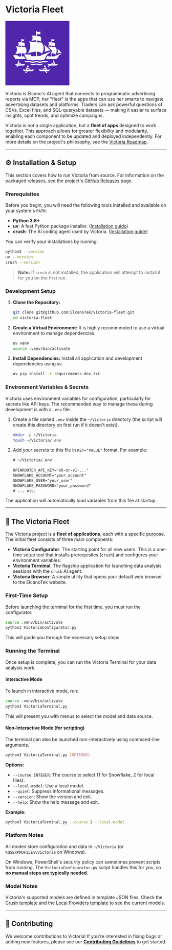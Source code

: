 # Victoria Fleet

<img src="assets/VictoriaFleet.png" alt="Victoria Icon" width="200" />

Victoria is Elcano's AI agent that connects to programmatic advertising reports via MCP, her "fleet" is the apps that can use her smarts to navigate advertising datasets and platforms. Traders can ask powerful questions of CSVs, Excel files, and SQL-queryable datasets — making it easier to surface insights, spot trends, and optimize campaigns.

Victoria is not a single application, but a **fleet of apps** designed to work together. This approach allows for greater flexibility and modularity, enabling each component to be updated and deployed independently. For more details on the project's philosophy, see the [Victoria Roadmap](docs/ROADMAP.md).

---

## ⚙️ Installation & Setup

This section covers how to run Victoria from source. For information on the packaged releases, see the project's [GitHub Releases](https://github.com/ElcanoTek/victoria-fleet/releases) page.

### Prerequisites

Before you begin, you will need the following tools installed and available on your system's `PATH`:

*   **Python 3.8+**
*   **uv**: A fast Python package installer. ([Installation guide](https://docs.astral.sh/uv/getting-started/installation/))
*   **crush**: The AI coding agent used by Victoria. ([Installation guide](https://github.com/charmbracelet/crush))

You can verify your installations by running:
```bash
python3 --version
uv --version
crush --version
```
> **Note:** If `crush` is not installed, the application will attempt to install it for you on the first run.

### Development Setup

1.  **Clone the Repository:**
    ```bash
    git clone git@github.com:ElcanoTek/victoria-fleet.git
    cd victoria-fleet
    ```

2.  **Create a Virtual Environment:**
    It is highly recommended to use a virtual environment to manage dependencies.
    ```bash
    uv venv
    source .venv/bin/activate
    ```

3.  **Install Dependencies:**
    Install all application and development dependencies using `uv`.
    ```bash
    uv pip install -r requirements-dev.txt
    ```

### Environment Variables & Secrets

Victoria uses environment variables for configuration, particularly for secrets like API keys. The recommended way to manage these during development is with a `.env` file.

1.  Create a file named `.env` inside the `~/Victoria` directory (the script will create this directory on first run if it doesn't exist).
    ```bash
    mkdir -p ~/Victoria
    touch ~/Victoria/.env
    ```

2.  Add your secrets to this file in `KEY="VALUE"` format. For example:
    ```
    # ~/Victoria/.env

    OPENROUTER_API_KEY="sk-or-v1-..."
    SNOWFLAKE_ACCOUNT="your_account"
    SNOWFLAKE_USER="your_user"
    SNOWFLAKE_PASSWORD="your_password"
    # ... etc.
    ```
The application will automatically load variables from this file at startup.

---

## 🚀 The Victoria Fleet

The Victoria project is a **fleet of applications**, each with a specific purpose. The initial fleet consists of three main components:

*   **Victoria Configurator**: The starting point for all new users. This is a one-time setup tool that installs prerequisites (`crush`) and configures your environment variables.
*   **Victoria Terminal**: The flagship application for launching data analysis sessions with the `crush` AI agent.
*   **Victoria Browser**: A simple utility that opens your default web browser to the ElcanoTek website.

### First-Time Setup

Before launching the terminal for the first time, you must run the configurator.

```bash
source .venv/bin/activate
python3 VictoriaConfigurator.py
```
This will guide you through the necessary setup steps.

### Running the Terminal

Once setup is complete, you can run the Victoria Terminal for your data analysis work.

#### Interactive Mode

To launch in interactive mode, run:
```bash
source .venv/bin/activate
python3 VictoriaTerminal.py
```
This will present you with menus to select the model and data source.

#### Non-Interactive Mode (for scripting)

The terminal can also be launched non-interactively using command-line arguments.

```bash
python3 VictoriaTerminal.py [OPTIONS]
```

**Options:**

*   `--course INTEGER`: The course to select (1 for Snowflake, 2 for local files).
*   `--local-model`: Use a local model.
*   `--quiet`: Suppress informational messages.
*   `--version`: Show the version and exit.
*   `--help`: Show the help message and exit.

**Example:**

```bash
python3 VictoriaTerminal.py --course 2 --local-model
```

### Platform Notes

All modes store configuration and data in `~/Victoria` (or `%USERPROFILE%\Victoria` on Windows).

On Windows, PowerShell's security policy can sometimes prevent scripts from running. The `VictoriaConfigurator.py` script handles this for you, so **no manual steps are typically needed.**

### Model Notes

Victoria's supported models are defined in template JSON files. Check the [Crush template](configs/crush/crush.template.json) and the [Local Providers template](configs/crush/local.providers.json) to see the current models.

---
## 🤝 Contributing

We welcome contributions to Victoria! If you're interested in fixing bugs or adding new features, please see our [**Contributing Guidelines**](CONTRIBUTING.md) to get started.
